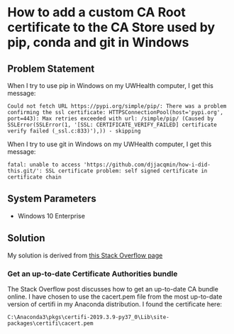 # How to add a custom CA Root certificate to the CA Store used by pip, conda and git in Windows
## Problem Statement
When I try to use pip in Windows on my UWHealth computer, I get this message:
```
Could not fetch URL https://pypi.org/simple/pip/: There was a problem confirming the ssl certificate: HTTPSConnectionPool(host='pypi.org', port=443): Max retries exceeded with url: /simple/pip/ (Caused by SSLError(SSLError(1, '[SSL: CERTIFICATE_VERIFY_FAILED] certificate verify failed (_ssl.c:833)'),)) - skipping
```

When I try to use git in Windows on my UWHealth computer, I get this message:
```
fatal: unable to access 'https://github.com/djjacqmin/how-i-did-this.git/': SSL certificate problem: self signed certificate in certificate chain
```

## System Parameters
* Windows 10 Enterprise

## Solution
My solution is derived from [this Stack Overflow page](https://stackoverflow.com/questions/39356413/how-to-add-a-custom-ca-root-certificate-to-the-ca-store-used-by-pip-in-windows/52961564#52961564)

### Get an up-to-date Certificate Authorities bundle
The Stack Overflow post discusses how to get an up-to-date CA bundle online. I have chosen to use the cacert.pem file from the most up-to-date version of certifi in my Anaconda distribution. I found the certificate here:
```
C:\Anaconda3\pkgs\certifi-2019.3.9-py37_0\Lib\site-packages\certifi\cacert.pem
```


